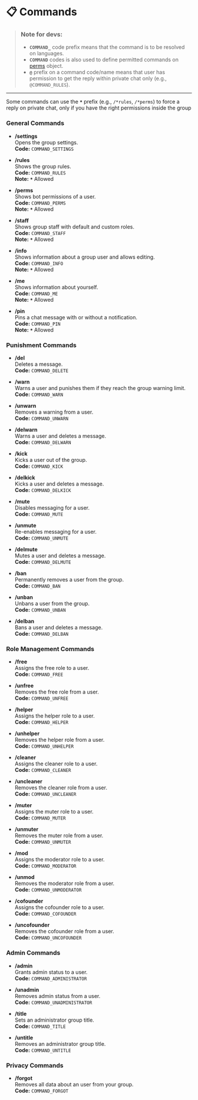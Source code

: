 # 📋 Commands

> ### Note for devs: 
> - **`COMMAND_`** code prefix means that the command is to be resolved on languages.
> - **`COMMAND`** codes is also used to define permitted commands on [perms](../documentation/GHBot.md/#LGHPerms) object.
> - **`@`** prefix on a command code/name means that user has permission to get the reply within private chat only (e.g., `@COMMAND_RULES`).

---

Some commands can use the **`*`** prefix (e.g., `/*rules`, `/*perms`) to force a reply on private chat, only if you have the right permissions inside the group

### General Commands

- **/settings**  
  Opens the group settings.  
  **Code:** `COMMAND_SETTINGS`

- **/rules**  
  Shows the group rules.  
  **Code:** `COMMAND_RULES`  
  **Note:** **`*`** Allowed

- **/perms**  
  Shows bot permissions of a user.  
  **Code:** `COMMAND_PERMS`  
  **Note:** **`*`** Allowed

- **/staff**  
  Shows group staff with default and custom roles.  
  **Code:** `COMMAND_STAFF`  
  **Note:** **`*`** Allowed

- **/info**  
  Shows information about a group user and allows editing.  
  **Code:** `COMMAND_INFO`  
  **Note:** **`*`** Allowed

- **/me**  
  Shows information about yourself.  
  **Code:** `COMMAND_ME`  
  **Note:** **`*`** Allowed

- **/pin**  
  Pins a chat message with or without a notification.  
  **Code:** `COMMAND_PIN`  
  **Note:** **`*`** Allowed

### Punishment Commands

- **/del**  
  Deletes a message.  
  **Code:** `COMMAND_DELETE`

- **/warn**  
  Warns a user and punishes them if they reach the group warning limit.  
  **Code:** `COMMAND_WARN`

- **/unwarn**  
  Removes a warning from a user.  
  **Code:** `COMMAND_UNWARN`

- **/delwarn**  
  Warns a user and deletes a message.  
  **Code:** `COMMAND_DELWARN`

- **/kick**  
  Kicks a user out of the group.  
  **Code:** `COMMAND_KICK`

- **/delkick**  
  Kicks a user and deletes a message.  
  **Code:** `COMMAND_DELKICK`

- **/mute**  
  Disables messaging for a user.  
  **Code:** `COMMAND_MUTE`

- **/unmute**  
  Re-enables messaging for a user.  
  **Code:** `COMMAND_UNMUTE`

- **/delmute**  
  Mutes a user and deletes a message.  
  **Code:** `COMMAND_DELMUTE`

- **/ban**  
  Permanently removes a user from the group.  
  **Code:** `COMMAND_BAN`

- **/unban**  
  Unbans a user from the group.  
  **Code:** `COMMAND_UNBAN`

- **/delban**  
  Bans a user and deletes a message.  
  **Code:** `COMMAND_DELBAN`

### Role Management Commands

- **/free**  
  Assigns the free role to a user.  
  **Code:** `COMMAND_FREE`

- **/unfree**  
  Removes the free role from a user.  
  **Code:** `COMMAND_UNFREE`

- **/helper**  
  Assigns the helper role to a user.  
  **Code:** `COMMAND_HELPER`

- **/unhelper**  
  Removes the helper role from a user.  
  **Code:** `COMMAND_UNHELPER`

- **/cleaner**  
  Assigns the cleaner role to a user.  
  **Code:** `COMMAND_CLEANER`

- **/uncleaner**  
  Removes the cleaner role from a user.  
  **Code:** `COMMAND_UNCLEANER`

- **/muter**  
  Assigns the muter role to a user.  
  **Code:** `COMMAND_MUTER`

- **/unmuter**  
  Removes the muter role from a user.  
  **Code:** `COMMAND_UNMUTER`

- **/mod**  
  Assigns the moderator role to a user.  
  **Code:** `COMMAND_MODERATOR`

- **/unmod**  
  Removes the moderator role from a user.  
  **Code:** `COMMAND_UNMODERATOR`

- **/cofounder**  
  Assigns the cofounder role to a user.  
  **Code:** `COMMAND_COFOUNDER`

- **/uncofounder**  
  Removes the cofounder role from a user.  
  **Code:** `COMMAND_UNCOFOUNDER`

### Admin Commands

- **/admin**  
  Grants admin status to a user.  
  **Code:** `COMMAND_ADMINISTRATOR`

- **/unadmin**  
  Removes admin status from a user.  
  **Code:** `COMMAND_UNADMINISTRATOR`

- **/title**  
  Sets an administrator group title.  
  **Code:** `COMMAND_TITLE`

- **/untitle**  
  Removes an administrator group title.  
  **Code:** `COMMAND_UNTITLE`

### Privacy Commands

- **/forgot**  
  Removes all data about an user from your group.  
  **Code:** `COMMAND_FORGOT`

</br>